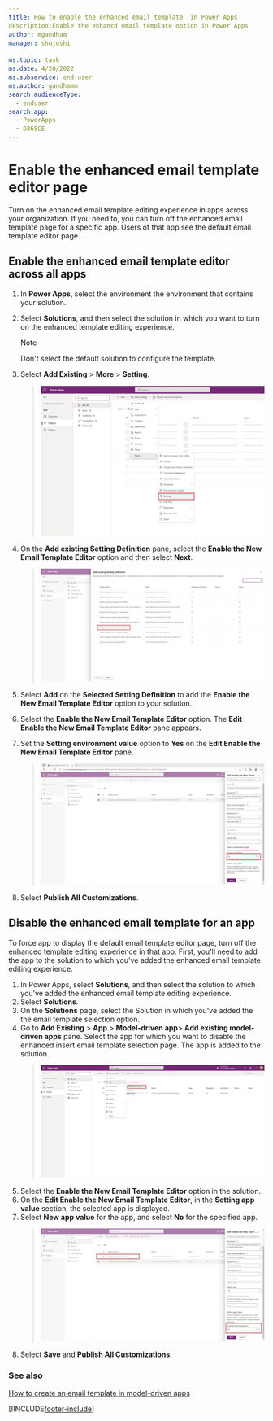 ```yaml
---
title: How to enable the enhanced email template  in Power Apps
description:Enable the enhancd email template option in Power Apps
author: mgandham
manager: shujoshi

ms.topic: task
ms.date: 4/20/2022
ms.subservice: end-user
ms.author: gandhamm 
search.audienceType: 
  - enduser
search.app: 
  - PowerApps
  - D365CE
---
```


# Enable the enhanced email template editor page
 
Turn on the enhanced email template editing experience in apps across your organization. If you need to, you can turn off the enhanced email template page for a specific app. Users of that app see the default email template editor page.

## Enable the enhanced email template editor across all apps

1. In **Power Apps**, select the environment the environment that contains your solution.
2. Select **Solutions**, and then select the solution in which you want to turn on the enhanced template editing experience.
   > [!NOTE]
   > Don't select the default solution to configure the template.
4. Select **Add Existing** > **More** > **Setting**.

   > ![Add a setting to a solution](media/usr_soln_setting.png)
1. On the **Add existing Setting Definition** pane, select the **Enable the New Email Template Editor** option and then select **Next**.
   > ![Add a setting to a solution](media/usr_soln_email_setting.png)
1. Select **Add** on the **Selected Setting Definition** to add the **Enable the New Email Template Editor** option to your solution. 
1. Select the **Enable the New Email Template Editor** option. The **Edit Enable the New Email Template Editor** pane appears.
1. Set the **Setting environment value** option to **Yes** on the **Edit Enable the New Email Template Editor** pane.
   > ![Add a setting to a solution](media/enable-email-template-option.png)
1. Select **Publish All Customizations**.

## Disable the enhanced email template for an app

To force app to display the default email template editor page, turn off the enhanced template editing experience in that app. First, you'll need to add the app to the solution to which you've added the enhanced email template editing experience.

1. In Power Apps, select **Solutions**, and then select the solution to which you've added the enhanced email template editing experience.
2. Select **Solutions**.
1. On the **Solutions** page, select the Solution in which you've added the the email template selection option.
1. Go to **Add Existing** > **App** > **Model-driven app**> **Add existing model-driven apps** pane. Select the app for which you want to disable the enhanced insert email template selection page. The app is added to the solution. 
   > ![Add an app to an existing solution](media/disable-add-app.png)
1. Select the **Enable the New Email Template Editor** option in the solution.
1. On the **Edit Enable the New Email Template Editor**, in the **Setting app value** section, the selected app is displayed. 
1. Select **New app value** for the app, and select **No** for the specified app.
   > ![Add a setting to a solution](media/enh_disable_app.png)
1. Select **Save** and **Publish All Customizations**.

### See also

[How to create an email template  in model-driven apps](email-template-create.md)  

[!INCLUDE[footer-include](../includes/footer-banner.md)]
